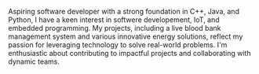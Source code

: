 Aspiring software developer with a strong foundation in C++, Java, and Python, I have a keen interest in softwere developement, IoT, and embedded programming. My projects, including a live blood bank management system and various innovative energy solutions, reflect my passion for leveraging technology to solve real-world problems. I'm enthusiastic about contributing to impactful projects and collaborating with dynamic teams.
